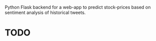 
Python Flask backend for a web-app to predict stock-prices based on sentiment analysis of historical tweets.


# TODO

